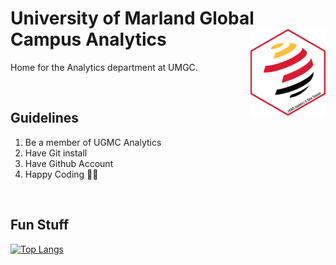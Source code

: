 # University of Marland Global Campus Analytics <a href='https://www.umgc.edu/'><img src='images/analytics_hex_alt.png' align="right" height="138.5" /></a>

Home for the Analytics department at UMGC. 

<br>

## Guidelines

1. Be a member of UGMC Analytics 
2. Have Git install
3. Have Github Account 
4. Happy Coding 👩‍💻

<br>

## Fun Stuff

[![Top Langs](https://github-readme-stats.vercel.app/api/top-langs/?username=Jordan-Krogmann&hide=html&layout=compact)](https://github.com/Jordan-Krogmann/github-readme-stats)


